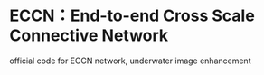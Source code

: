 # ECCN：End-to-end Cross Scale Connective Network
official code for ECCN network, underwater image enhancement
